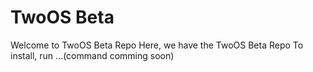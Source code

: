 TwoOS Beta
==========
Welcome to TwoOS Beta Repo
Here, we have the TwoOS Beta Repo
To install, run ...(command comming soon)
